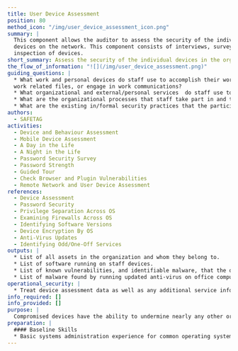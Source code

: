 ```yaml
---
title: User Device Assessment
position: 80
method_icon: "/img/user_device_assessment_icon.png"
summary: |
  This component allows the auditor to assess the security of the individual
  devices on the network. This component consists of interviews, surveys, and
  inspection of devices.
short_summary: Assess the security of the individual devices in the organization through interviews, surveys, and inspection of devices.
the_flow_of_information: "![](/img/user_device_assessment.png)"
guiding_questions: |
  * What work and personal devices do staff use to accomplish their work, store
  work related files, or engage in work communications?
  * What organizational and external/personal services  do staff use to accomplish their work, store work related files, or engage in work communications?
  * What are the organizational processes that staff take part in and the tools and communication channels that are used in those process'?
  * What are the existing in/formal security practices that the participants use to address risks.
authors:
  - SAFETAG
activities:
  - Device and Behaviour Assessment
  - Mobile Device Assessment
  - A Day in the Life
  - A Night in the Life
  - Password Security Survey
  - Password Strength
  - Guided Tour
  - Check Browser and Plugin Vulnerabilities
  - Remote Network and User Device Assessment
references:
  - Device Assessment
  - Password Security
  - Privilege Separation Across OS
  - Examining Firewalls Across OS
  - Identifying Software Versions
  - Device Encryption By OS
  - Anti-Virus Updates
  - Identifying Odd/One-Off Services
outputs: |
  * List of all assets in the organization and whom they belong to.
  * List of software running on staff devices.
  * List of known vulnerabilities, and identifiable malware, that the office is vulnerable to.
  * List of malware found by running updated anti-virus on office computers (if anti-virus installed during device inspection.)
operational_security: |
  * Treat device assessment data as well as any additional service information learned with the utmost security
info_required: []
info_provided: []
purpose: |
  Compromised devices have the ability to undermine nearly any other organizational attempt at securing information. Knowing if devices receive basic software and security upgrades and what core protections against unauthorized access exist is vital to designing a strategy to make the host more secure.
preparation: |
  #### Baseline Skills
  * Basic systems administration experience for common operating systems
---
```

